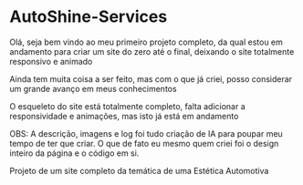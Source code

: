 # AutoShine-Services
Olá, seja bem vindo ao meu primeiro projeto completo, da qual estou em andamento para criar um site do zero até o final, deixando o site totalmente responsivo e animado

Ainda tem muita coisa a ser feito, mas com o que já criei, posso considerar um grande avanço em meus conhecimentos

O esqueleto do site está totalmente completo, falta adicionar a responsividade e animações, mas isto já está em andamento

OBS: A descrição, imagens e log foi tudo criação de IA para poupar meu tempo de ter que criar. O que de fato eu mesmo quem criei foi o design inteiro da página e o código em si.

Projeto de um site completo da temática de uma Estética Automotiva